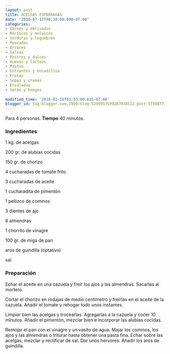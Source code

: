```yaml
---
layout: post
title: ACELGAS ESPARRAGÁS
date: '2010-07-13T00:30:00.000-07:00'
categories:
- Carnes y derivados
- Mariscos y moluscos
- Verduras y legumbres
- Pescados
- Arroces
- Salsas
- Postres y dulces
- Huevos y lácteos
- Pastas
- Entrantes y bocadillos
- Frutas
- Sopas y cremas
- Ensaladas
- Setas y hongos
 
modified_time: '2016-03-16T01:53:00.635-07:00'
blogger_id: tag:blogger.com,1999:blog-5299957599287034512.post-173087774330126974
---
```


Para 4 personas.
<b>Tiempo</b> 40 minutos.

<h3>Ingredientes</h3>

1 kg. de acelgas

200 gr. de alubias cocidas

150 gr. de chorizo

4 cucharadas de tomate frito

3 cucharadas de aceite

1 cucharadita de pimentón

1 pellizco de cominos

3 dientes de ajo

8 almendras

1 chorrito de vinagre

100 gr. de miga de pan

aros de guindilla (optativo)

sal

<h3>Preparación</h3>

Echar el aceite en una cazuela y freír los ajos y las almendras. Sacarlas al mortero.

Cortar el chorizo en rodajas de medio centímetro y freírlas en el aceite de la cazuela. Añadir el tomate y rehogar todo unos instantes.

Limpiar bien las acelgas y trocearlas. Agregarlas a la cazuela y cocer 10 minutos. Añadir el pimentón, mezclar bien e incorporar las alubias cocidas.

Remojar el pan con el vinagre y un vasito de agua. Majar los cominos, los ajos y las almendras o triturar hasta obtener una pasta fina. Echar sobre las acelgas, mezclar y rectificar de sal. Dar unos hervores. Añadir los aros de guindilla.

